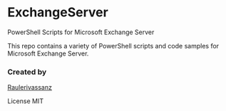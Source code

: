 # ExchangeServer

PowerShell Scripts for Microsoft Exchange Server

This repo contains a variety of PowerShell scripts and code samples for Microsoft Exchange Server.


### Created by

[Raulerivassanz](https://github.com/raulerivassanz)

License MIT
